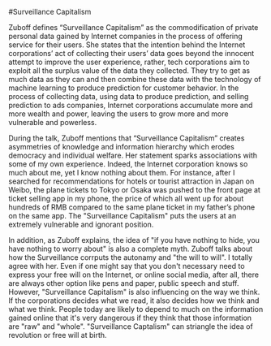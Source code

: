 #Surveillance Capitalism

Zuboff defines “Surveillance Capitalism” as the commodification of private personal data gained by Internet companies in the process of offering service for their users. She states that the intention behind the Internet corporations’ act of collecting their users’ data goes beyond the innocent attempt to improve the user experience, rather, tech corporations aim to exploit all the surplus value of the data they collected. They try to get as much data as they can and then combine these data with the technology of machine learning to produce prediction for customer behavior. In the process of collecting data, using data to produce prediction, and selling prediction to ads companies, Internet corporations accumulate more and more wealth and power, leaving the users to grow more and more vulnerable and powerless.

During the talk, Zuboff mentions that “Surveillance Capitalism” creates asymmetries of knowledge and information hierarchy which erodes democracy and individual welfare. Her statement sparks associations with some of my own experience. Indeed, the Internet corporation knows so much about me, yet I know nothing about them. For instance, after I searched for recommendations for hotels or tourist attraction in Japan on Weibo, the plane tickets to Tokyo or Osaka was pushed to the front page at ticket selling app in my phone, the price of which all went up for about hundreds of RMB compared to the same plane ticket in my father’s phone on the same app. The "Surveillance Capitalism" puts the users at an extremely vulnerable and ignorant position.

In addition, as Zuboff explains, the idea of "if you have nothing to hide, you have nothing to worry about" is also a complete myth. Zuboff talks about how the Surveillance corrputs the autonamy and "the will to will". I totally agree with her. Even if one might say that you don't necessary need to express your free will on the Internet, or online social media, after all, there are always other option like pens and paper, public speech and stuff. However, "Surveillance Capitalism" is also influencing on the way we think. If the corporations decides what we read, it also decides how we think and what we think. People today are likely to depend to much on the information gained online that it's very dangerous if they think that those information are "raw" and "whole". "Surveillance Captalism" can striangle the idea of revolution or free will at birth. 
